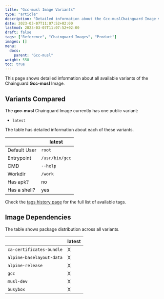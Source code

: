 ```yaml
---
title: "Gcc-musl Image Variants"
type: "article"
description: "Detailed information about the Gcc-muslChainguard Image variants"
date: 2023-03-07T11:07:52+02:00
lastmod: 2023-03-07T11:07:52+02:00
draft: false
tags: ["Reference", "Chainguard Images", "Product"]
images: []
menu:
  docs:
    parent: "Gcc-musl"
weight: 550
toc: true
---
```


This page shows detailed information about all available variants of the Chainguard **Gcc-musl** Image.

## Variants Compared
The **gcc-musl** Chainguard Image currently has one public variant: 

- `latest`

The table has detailed information about each of these variants.

|              | latest         |
|--------------|----------------|
| Default User | `root`         |
| Entrypoint   | `/usr/bin/gcc` |
| CMD          | `--help`       |
| Workdir      | `/work`        |
| Has apk?     | no             |
| Has a shell? | yes            |

Check the [tags history page](/chainguard/chainguard-images/reference/gcc-musl/tags_history/) for the full list of available tags.
## Image Dependencies
The table shows package distribution across all variants.

|                          | latest |
|--------------------------|--------|
| `ca-certificates-bundle` | X      |
| `alpine-baselayout-data` | X      |
| `alpine-release`         | X      |
| `gcc`                    | X      |
| `musl-dev`               | X      |
| `busybox`                | X      |

